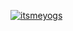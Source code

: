 [![itsmeyogs](https://circleci.com/gh/itsmeyogs/Tv_Maze.svg?style=svg)](https://circleci.com/gh/itsmeyogs/Tv_Maze)
